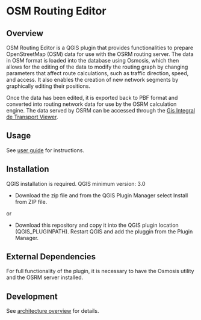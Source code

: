 # OSM Routing Editor
## Overview
OSM Routing Editor is a QGIS plugin that provides functionalities to prepare OpenStreetMap (OSM) data for use with the OSRM routing server. The data in OSM format is loaded into the database using Osmosis, which then allows for the editing of the data to modify the routing graph by changing parameters that affect route calculations, such as traffic direction, speed, and access. It also enables the creation of new network segments by graphically editing their positions.

Once the data has been edited, it is exported back to PBF format and converted into routing network data for use by the OSRM calculation engine. The data served by OSRM can be accessed through the [Gis Integral de Transport Viewer](https://github.com/tuskjant/gis_transport_visor).


## Usage
See [user guide]() for instructions.

## Installation
QGIS installation is required. QGIS minimum version: 3.0
+ Download the zip file and from the QGIS Plugin Manager select Install from ZIP file.

or

+ Download this repository and copy it into the QGIS plugin location (QGIS_PLUGINPATH). Restart QGIS and add the pluggin from the Plugin Manager. 

## External Dependencies
For full functionality of the plugin, it is necessary to have the Osmosis utility and the OSRM server installed.

## Development
See [architecture overview](/docs/architecture-overview.md) for details.